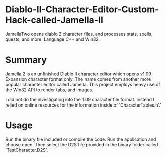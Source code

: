 # Diablo-II-Character-Editor-Custom-Hack-called-Jamella-II
JamellaTwo opens diablo 2 character files, and processes stats, spells, quests, and more. Language C++ and Win32.

# Summary
Jamella 2 is an unfinished Diablo II character editor which opens v1.09 Expansion character
format only. The name comes from another more popular character editor called Jamella. This project
employs heavy use of the Win32 API to render tabs, and images.

I did not do the investigating into the 1.09 character file format. Instead I relied on online resources for
the information inside of 'CharacterTables.h'.'

# Usage
Run the binary file included or compile the code. Run the application and choose open. Then
select the D2S file provided in the binary folder called 'TestCharacter.D2S'.
